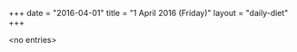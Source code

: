 +++
date = "2016-04-01"
title = "1 April 2016 (Friday)"
layout = "daily-diet"
+++


\<no entries\>


